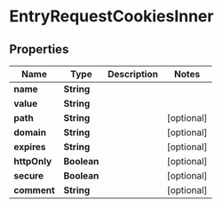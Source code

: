 

# EntryRequestCookiesInner


## Properties

| Name | Type | Description | Notes |
|------------ | ------------- | ------------- | -------------|
|**name** | **String** |  |  |
|**value** | **String** |  |  |
|**path** | **String** |  |  [optional] |
|**domain** | **String** |  |  [optional] |
|**expires** | **String** |  |  [optional] |
|**httpOnly** | **Boolean** |  |  [optional] |
|**secure** | **Boolean** |  |  [optional] |
|**comment** | **String** |  |  [optional] |



